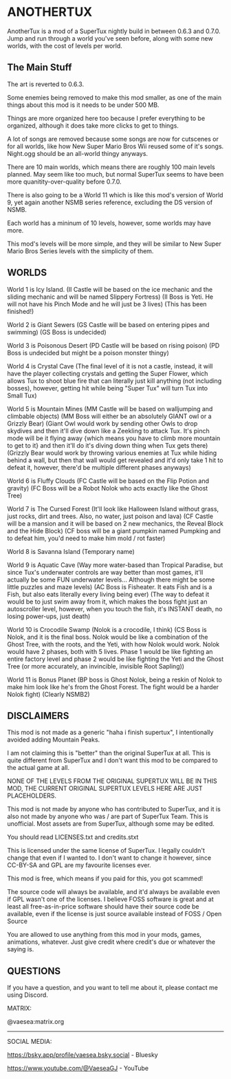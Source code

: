 # ANOTHERTUX

AnotherTux is a mod of a SuperTux nightly build in between 0.6.3 and 0.7.0. Jump and run through a world you've seen before, along with some new worlds, with the cost of levels per world.

## The Main Stuff

The art is reverted to 0.6.3.

Some enemies being removed to make this mod smaller, as one of the main things about this mod is it needs to be under 500 MB.

Things are more organized here too because I prefer everything to be organized, although it does take more clicks to get to things.

A lot of songs are removed because some songs are now for cutscenes or for all worlds, like how New Super Mario Bros Wii reused some of it's songs. Night.ogg should be an all-world thingy anyways.

There are 10 main worlds, which means there are roughly 100 main levels planned. May seem like too much, but normal SuperTux seems to have been more quanitity-over-quality before 0.7.0.

There is also going to be a World 11 which is like this mod's version of World 9, yet again another NSMB series reference, excluding the DS version of NSMB.

Each world has a mininum of 10 levels, however, some worlds may have more.

This mod's levels will be more simple, and they will be similar to New Super Mario Bros Series levels with the simplicity of them.

## WORLDS

World 1 is Icy Island. (II Castle will be based on the ice mechanic and the sliding mechanic and will be named Slippery Fortress) (II Boss is Yeti. He will not have his Pinch Mode and he will just be 3 lives) (This has been finished!)

World 2 is Giant Sewers (GS Castle will be based on entering pipes and swimming) (GS Boss is undecided)

World 3 is Poisonous Desert (PD Castle will be based on rising poison) (PD Boss is undecided but might be a poison monster thingy)

World 4 is Crystal Cave (The final level of it is not a castle, instead, it will have the player collecting crystals and getting the Super Flower, which allows Tux to shoot blue fire that can literally just kill anything (not including bosses), however, getting hit while being "Super Tux" will turn Tux into Small Tux)

World 5 is Mountain Mines (MM Castle will be based on walljumping and climbable objects) (MM Boss will either be an absolutely GIANT owl or a Grizzly Bear) (Giant Owl would work by sending other Owls to drop skydives and then it'll dive down like a Zeekling to attack Tux. It's pinch mode will be it flying away {which means you have to climb more mountain to get to it} and then it'll do it's diving down thing when Tux gets there) (Grizzly Bear would work by throwing various enemies at Tux while hiding behind a wall, but then that wall would get revealed and it'd only take 1 hit to defeat it, however, there'd be multiple different phases anyways)

World 6 is Fluffy Clouds (FC Castle will be based on the Flip Potion and gravity) (FC Boss will be a Robot Nolok who acts exactly like the Ghost Tree)

World 7 is The Cursed Forest (It'll look like Halloween Island without grass, just rocks, dirt and trees. Also, no water, just poison and lava) (CF Castle will be a mansion and it will be based on 2 new mechanics, the Reveal Block and the Hide Block) (CF boss will be a giant pumpkin named Pumpking and to defeat him, you'd need to make him mold / rot faster)

World 8 is Savanna Island (Temporary name)

World 9 is Aquatic Cave (Way more water-based than Tropical Paradise, but since Tux's underwater controls are way better than most games, it'll actually be some FUN underwater levels... Although there might be some little puzzles and maze levels) (AC Boss is Fisheater. It eats Fish and is a Fish, but also eats literally every living being ever) (The way to defeat it would be to just swim away from it, which makes the boss fight just an autoscroller level, however, when you touch the fish, it's INSTANT death, no losing power-ups, just death)

World 10 is Crocodile Swamp (Nolok is a crocodile, I think) (CS Boss is Nolok, and it is the final boss. Nolok would be like a combination of the Ghost Tree, with the roots, and the Yeti, with how Nolok would work. Nolok would have 2 phases, both with 5 lives. Phase 1 would be like fighting an entire factory level and phase 2 would be like fighting the Yeti and the Ghost Tree (or more accurately, an invincible, invisible Root Sapling))

World 11 is Bonus Planet (BP boss is Ghost Nolok, being a reskin of Nolok to make him look like he's from the Ghost Forest. The fight would be a harder Nolok fight) (Clearly NSMB2)

## DISCLAIMERS

This mod is not made as a generic "haha i finish supertux", I intentionally avoided adding Mountain Peaks.

I am not claiming this is "better" than the original SuperTux at all. This is quite different from SuperTux and I don't want this mod to be compared to the actual game at all.

NONE OF THE LEVELS FROM THE ORIGINAL SUPERTUX WILL BE IN THIS MOD, THE CURRENT ORIGINAL SUPERTUX LEVELS HERE ARE JUST PLACEHOLDERS.

This mod is not made by anyone who has contributed to SuperTux, and it is also not made by anyone who was / are part of SuperTux Team. This is unofficial. Most assets are from SuperTux, although some may be edited.

You should read LICENSES.txt and credits.stxt

This is licensed under the same license of SuperTux. I legally couldn't change that even if I wanted to. I don't want to change it however, since CC-BY-SA and GPL are my favourite licenses ever.

This mod is free, which means if you paid for this, you got scammed!

The source code will always be available, and it'd always be available even if GPL wasn't one of the licenses. I believe FOSS software is great and at least all free-as-in-price software should have their source code be available, even if the license is just source available instead of FOSS / Open Source

You are allowed to use anything from this mod in your mods, games, animations, whatever. Just give credit where credit's due or whatever the saying is.

## QUESTIONS

If you have a question, and you want to tell me about it, please contact me using Discord.

MATRIX:

@vaesea:matrix.org

--------------------------------------------
SOCIAL MEDIA:

https://bsky.app/profile/vaesea.bsky.social - Bluesky

https://www.youtube.com/@VaeseaGJ - YouTube



